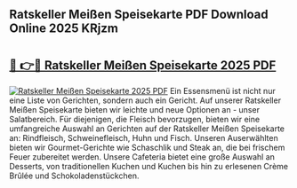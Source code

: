 ## Ratskeller Meißen Speisekarte PDF Download Online 2025 KRjzm

# <h2><a href="http://gcc5zsj.nevu.top/?p=Ratskeller+Mei%c3%9fen+Speisekarte">🔗 👉🔴 Ratskeller Meißen Speisekarte 2025 PDF</a></h2>

[![Ratskeller Meißen Speisekarte 2025 PDF](https://i.imgur.com/dBaPXMq.png)](http://gcc5zsj.nevu.top/?p=Ratskeller+Mei%c3%9fen+Speisekarte)
Ein Essensmenü ist nicht nur eine Liste von Gerichten, sondern auch ein Gericht. Auf unserer Ratskeller Meißen Speisekarte bieten wir leichte und neue Optionen an - unser Salatbereich. Für diejenigen, die Fleisch bevorzugen, bieten wir eine umfangreiche Auswahl an Gerichten auf der Ratskeller Meißen Speisekarte an: Rindfleisch, Schweinefleisch, Huhn und Fisch. Unseren Auserwählten bieten wir Gourmet-Gerichte wie Schaschlik und Steak an, die bei frischem Feuer zubereitet werden. Unsere Cafeteria bietet eine große Auswahl an Desserts, von traditionellen Kuchen und Kuchen bis hin zu erlesenen Crème Brûlée und Schokoladenstückchen.
